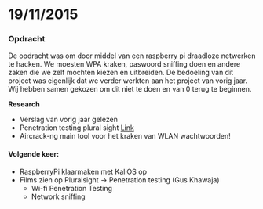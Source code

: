 # 19/11/2015

### Opdracht
De opdracht was om door middel van een raspberry pi draadloze netwerken te hacken. We moesten WPA kraken, paswoord sniffing doen en andere zaken die we zelf mochten kiezen en uitbreiden.
De bedoeling van dit project was eigenlijk dat we verder werkten aan het project van vorig jaar. Wij hebben samen gekozen om dit niet te doen en van 0 terug te beginnen.

**Research**

- Verslag van vorig jaar gelezen
- Penetration testing plural sight [Link](https://app.pluralsight.com/library/courses/kali-linux-penetration-testing-ethical-hacking/table-of-contents)
- Aircrack-ng main tool voor het kraken van WLAN wachtwoorden!

#### Volgende keer:
- RaspberryPi klaarmaken met KaliOS op
- Films zien op Pluralsight -> Penetration testing (Gus Khawaja)
	- Wi-fi Penetration Testing 
	- Network sniffing

